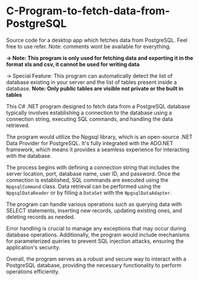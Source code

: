 # C-Program-to-fetch-data-from-PostgreSQL
Source code for a desktop app which fetches data from PostgreSQL. Feel free to use refer. Note: comments wont be available for everything.

**-> Note: This program is only used for fetching data and exporting it in the format xls and csv, it cannot be used for writing data**

-> Special Feature: This program can automatically detect the list of database existing in your server and the list of tables present inside a database. **Note: Only public tables are visible not private or the built in tables**

This C# .NET program designed to fetch data from a PostgreSQL database typically involves establishing a connection to the database using a connection string, executing SQL commands, and handling the data retrieved. 

The program would utilize the Npgsql library, which is an open-source .NET Data Provider for PostgreSQL. It's fully integrated with the ADO.NET framework, which means it provides a seamless experience for interacting with the database. 

The process begins with defining a connection string that includes the server location, port, database name, user ID, and password. Once the connection is established, SQL commands are executed using the `NpgsqlCommand` class. Data retrieval can be performed using the `NpgsqlDataReader` or by filling a `DataSet` with the `NpgsqlDataAdapter`. 

The program can handle various operations such as querying data with SELECT statements, inserting new records, updating existing ones, and deleting records as needed. 

Error handling is crucial to manage any exceptions that may occur during database operations. Additionally, the program would include mechanisms for parameterized queries to prevent SQL injection attacks, ensuring the application's security.

Overall, the program serves as a robust and secure way to interact with a PostgreSQL database, providing the necessary functionality to perform operations efficiently. 
